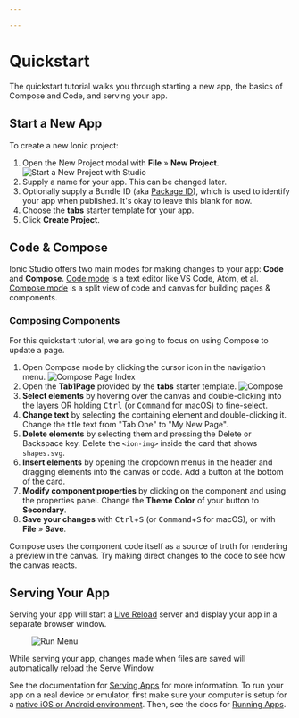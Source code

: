 ```yaml
---

---
```


# Quickstart

The quickstart tutorial walks you through starting a new app, the basics of Compose and Code, and serving your app.

## Start a New App

To create a new Ionic project:

1. Open the New Project modal with **File** &raquo; **New Project**. ![Start a New Project with Studio](/docs/assets/img/studio/ss-new-project.png)
1. Supply a name for your app. This can be changed later.
1. Optionally supply a Bundle ID (aka [Package ID](/docs/faq/glossary#package-id)), which is used to identify your app when published. It's okay to leave this blank for now.
1. Choose the **tabs** starter template for your app.
1. Click **Create Project**.

## Code & Compose

Ionic Studio offers two main modes for making changes to your app: **Code** and **Compose**. [Code mode](/docs/studio/code) is a text editor like VS Code, Atom, et al. [Compose mode](/docs/studio/compose) is a split view of code and canvas for building pages &amp; components.

### Composing Components

For this quickstart tutorial, we are going to focus on using Compose to update a page.

1. Open Compose mode by clicking the cursor icon in the navigation menu. ![Compose Page Index](/docs/assets/img/studio/ss-page-index.png)
1. Open the **Tab1Page** provided by the **tabs** starter template. ![Compose](/docs/assets/img/studio/ss-compose.png)
1. **Select elements** by hovering over the canvas and double-clicking into the layers OR holding <kbd>Ctrl</kbd> (or <kbd>Command</kbd> for macOS) to fine-select.
1. **Change text** by selecting the containing element and double-clicking it. Change the title text from "Tab One" to "My New Page".
1. **Delete elements** by selecting them and pressing the Delete or Backspace key. Delete the `<ion-img>` inside the card that shows `shapes.svg`.
1. **Insert elements** by opening the dropdown menus in the header and dragging elements into the canvas or code. Add a button at the bottom of the card.
1. **Modify component properties** by clicking on the component and using the properties panel. Change the **Theme Color** of your button to **Secondary**.
1. **Save your changes** with <kbd>Ctrl</kbd>+<kbd>S</kbd> (or <kbd>Command</kbd>+<kbd>S</kbd> for macOS), or with **File** &raquo; **Save**.

Compose uses the component code itself as a source of truth for rendering a preview in the canvas. Try making direct changes to the code to see how the canvas reacts.

## Serving Your App

Serving your app will start a [Live Reload](/docs/faq/glossary#livereload) server and display your app in a separate browser window.

<figure>
  <img alt="Run Menu" src="/docs/assets/img/studio/ss-run-menu.png" />
</figure>

While serving your app, changes made when files are saved will automatically reload the Serve Window.

See the documentation for [Serving Apps](/docs/studio/running#serving-apps) for more information. To run your app on a real device or emulator, first make sure your computer is setup for a [native iOS or Android environment](/docs/studio/native). Then, see the docs for [Running Apps](/docs/studio/running#running-apps).
